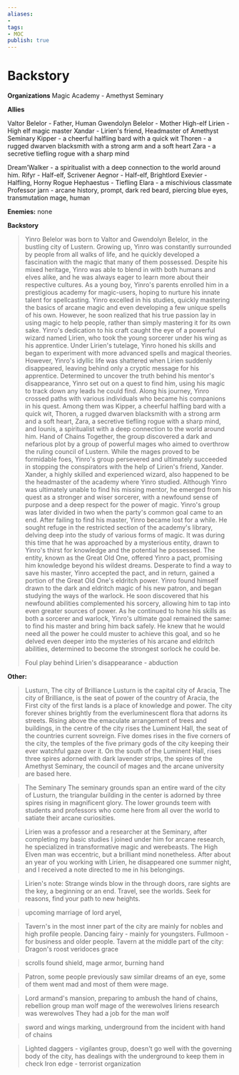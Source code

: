 ```yaml
---
aliases:
- 
tags:
- MOC
publish: true
---
```


# Backstory
**Organizations**
Magic Academy - Amethyst Seminary

**Allies**
>
Valtor Belelor - Father, Human
Gwendolyn Belelor - Mother
High-elf Lirien - High elf
magic master Xandar - Lirien's friend, Headmaster of Amethyst Seminary
Kipper - a cheerful halfling bard with a quick wit
Thoren - a rugged dwarven blacksmith with a strong arm and a soft heart
Zara - a secretive tiefling rogue with a sharp mind
>
Dream’Walker - a spiritualist with a deep connection to the world around him.
Rifyr - Half-elf, Scrivener
Aegnor - Half-elf, Brightlord
Exevier - Halfling, Horny Rogue
Hephaestus - Tiefling
Elara - a mischivious classmate 
Professor jarn - 
	arcane history, prompt, dark red beard, piercing blue eyes, transmutation mage, human

**Enemies:**
	none



**Backstory**
>Yinro Belelor was born to Valtor and Gwendolyn Belelor, in the bustling city of Lustern. Growing up, Yinro was constantly surrounded by people from all walks of life, and he quickly developed a fascination with the magic that many of them possessed. Despite his mixed heritage, Yinro was able to blend in with both humans and elves alike, and he was always eager to learn more about their respective cultures. As a young boy, Yinro's parents enrolled him in a prestigious academy for magic-users, hoping to nurture his innate talent for spellcasting. Yinro excelled in his studies, quickly mastering the basics of arcane magic and even developing a few unique spells of his own. However, he soon realized that his true passion lay in using magic to help people, rather than simply mastering it for its own sake. Yinro's dedication to his craft caught the eye of a powerful wizard named Lirien, who took the young sorcerer under his wing as his apprentice. Under Lirien's tutelage, Yinro honed his skills and began to experiment with more advanced spells and magical theories. However, Yinro's idyllic life was shattered when Lirien suddenly disappeared, leaving behind only a cryptic message for his apprentice. Determined to uncover the truth behind his mentor's disappearance, Yinro set out on a quest to find him, using his magic to track down any leads he could find. Along his journey, Yinro crossed paths with various individuals who became his companions in his quest. Among them was Kipper, a cheerful halfling bard with a quick wit, Thoren, a rugged dwarven blacksmith with a strong arm and a soft heart, Zara, a secretive tiefling rogue with a sharp mind, and Iounis, a spiritualist with a deep connection to the world around him. Hand of Chains Together, the group discovered a dark and nefarious plot by a group of powerful mages who aimed to overthrow the ruling council of Lustern. While the mages proved to be formidable foes, Yinro's group persevered and ultimately succeeded in stopping the conspirators with the help of Lirien's friend, Xander. Xander, a highly skilled and experienced wizard, also happened to be the headmaster of the academy where Yinro studied. Although Yinro was ultimately unable to find his missing mentor, he emerged from his quest as a stronger and wiser sorcerer, with a newfound sense of purpose and a deep respect for the power of magic. Yinro's group was later divided in two when the party's common goal came to an end. After failing to find his master, Yinro became lost for a while. He sought refuge in the restricted section of the academy's library, delving deep into the study of various forms of magic. It was during this time that he was approached by a mysterious entity, drawn to Yinro's thirst for knowledge and the potential he possessed. The entity, known as the Great Old One, offered Yinro a pact, promising him knowledge beyond his wildest dreams. Desperate to find a way to save his master, Yinro accepted the pact, and in return, gained a portion of the Great Old One's eldritch power. Yinro found himself drawn to the dark and eldritch magic of his new patron, and began studying the ways of the warlock. He soon discovered that his newfound abilities complemented his sorcery, allowing him to tap into even greater sources of power. As he continued to hone his skills as both a sorcerer and warlock, Yinro's ultimate goal remained the same: to find his master and bring him back safely. He knew that he would need all the power he could muster to achieve this goal, and so he delved even deeper into the mysteries of his arcane and eldritch abilities, determined to become the strongest sorlock he could be. 
>
>Foul play behind Lirien's disappearance - abduction

**Other:**

>Lusturn, The city of Brilliance Lusturn is the capital city of Aracia, The city of Brilliance, is the seat of power of the country of Aracia, the First city of the first lands is a place of knowledge and power. The city forever shines brightly from the everluminescent flora that adorns its streets. Rising above the emaculate arrangement of trees and buildings, in the centre of the city rises the Luminent Hall, the seat of the countries current sovreign. Five domes rises in the five corners of the city, the temples of the five primary gods of the city keeping their ever watchful gaze over it. On the south of the Luminent Hall, rises three spires adorned with dark lavender strips, the spires of the Amethyst Seminary, the council of mages and the arcane university are based here. 

>The Seminary The seminary grounds span an entire ward of the city of Lusturn, the triangular building in the center is adorned by three spires rising in magnificent glory. The lower grounds teem with students and professors who come here from all over the world to satiate their arcane curiosities.

>Lirien was a professor and a researcher at the Seminary, after completing my basic studies I joined under him for arcane research, he specialized in transformative magic and werebeasts. The High Elven man was eccentric, but a brilliant mind nonetheless. After about an year of you working with Lirien, he disappeared one summer night, and I received a note directed to me in his belongings.

>Lirien's note:  Strange winds blow in the through doors, rare sights are the key, a beginning or an end. Travel, see the worlds. Seek for reasons, find your path to new heights.

>upcoming marriage of lord aryel,

>Tavern's in the most inner part of the city are mainly for nobles and high profile people.
>Dancing fairy - mainly for youngsters.
>Fullmoon - for business and older people.
>Tavern at the middle part of the city:
>Dragon's roost
>veridoces grace


>scrolls found
>shield, mage armor, burning hand

>Patron, some people previously saw similar dreams of an eye, some of them went mad and most of them were mage.

>Lord armand's mansion, preparing to ambush
>the hand of chains, rebellion group
 man wolf
 mage of the werewolves
 liriens research was werewolves
 They had a job for the man wolf



>sword and wings marking, underground from the incident with hand of chains

>Lighted daggers - vigilantes group, doesn't go well with the governing body of the city, has dealings with the underground to keep them in check
>Iron edge - terrorist organization
